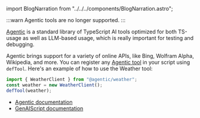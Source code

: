 import BlogNarration from "../../../components/BlogNarration.astro";

<BlogNarration />

:::warn
Agentic tools are no longer supported.
:::

[Agentic](https://agentic.so/) is a standard library of TypeScript AI tools optimized for both TS-usage as well as LLM-based usage, which is really important for testing and debugging.

Agentic brings support for a variety of online APIs, like Bing, Wolfram Alpha, Wikipedia, and more. You can register any [Agentic tool](https://agentic.so/tools/) in your script using `defTool`. Here's an example of how to use the Weather tool:

```js
import { WeatherClient } from "@agentic/weather";
const weather = new WeatherClient();
defTool(weather);
```

- [Agentic documentation](https://agentic.so/sdks/genaiscript)
- [GenAIScript documentation](https://microsoft.github.io/genaiscript/guides/agentic-tools/)